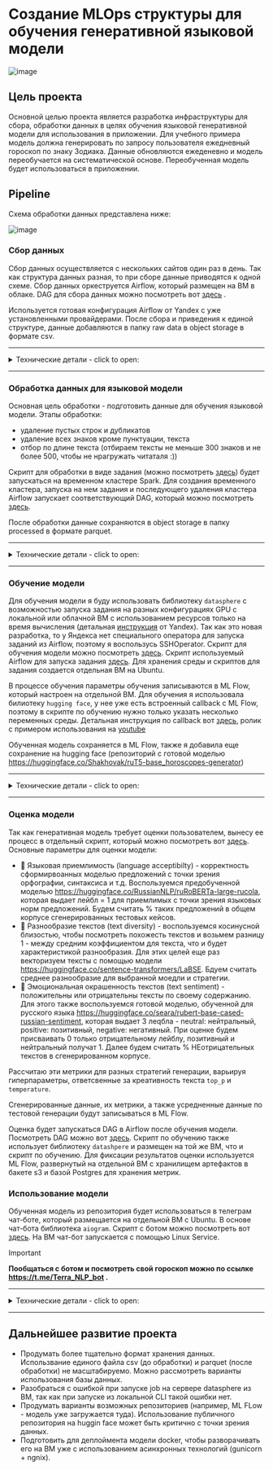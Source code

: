 # Создание MLOps структуры для обучения генеративной языковой модели

![image](https://github.com/shakhovak/MLOps_HW/assets/89096305/f11424c0-fa73-4e8e-9ca5-d6a8889fca1a)

## Цель проекта
Основной целью проекта является разработка инфраструктуры для сбора, обработки данных в целях обучения языковой генеративной модели для использования в приложении. Для учебного примера модель должна генерировать по запросу пользователя ежедневный гороскоп по знаку Зодиака. Данные обновляются ежеденевно и модель переобучается на систематической основе. Переобученная модель будет использоваться в приложении.

## Pipeline
Схема обработки данных представлена ниже:

![image](https://github.com/shakhovak/MLOps_HW/assets/89096305/afba4ee5-7302-4e80-8dad-d20c5667b8e7)


### Сбор данных
Сбор данных осуществляется с нескольких сайтов один раз в день. Так как структура данных разная, то при сборе данные приводятся к одной схеме. Сбор данных оркеструется Airflow, который размещен на ВМ в облаке. DAG для сбора данных можно посмотреть вот [здесь](https://github.com/shakhovak/MLOps_HW/blob/master/Fin_project/DAGs/DAG_data_collect.py) .

Используется готовая конфигурация Airflow от Yandex с уже установленными провайдерами. После сбора и приведения к единой структуре, данные добавляются в папку raw data в object storage в формате csv. 

<hr>
<details>
  <summary>Технические детали - click to open:</summary>

В основе ВМ с установленной конфинурацией Apache Airflow 2.2.3. Основной используемый оператор ```PythonOperator```. Этот оператор уже есть в установленной конфигурации, поэтому дополнительных настроек не требуется.

Дполнительно нужно установить следующие библиотеки на ВМ:
```
  sudo python3 -m pip install pandas
  sudo python3 -m pip install BeautifulSoup4
  sudo python3 -m pip install lxml
  sudo python3 -m pip install s3fs
```
Для работы с бакетом s3 добавляем в переменные ключ и секрет от соответвующего бакета, где должны храниться собранные данные. Ключ и сектрет были сгенерированы в UI для сервисного аккаунта, который используется при создании ВМ с Airflow.

</details>
<hr>

### Обработка данных для языковой модели
Основная цель обработки - подготовить данные для обучения языковой модели. Этапы обработки:

- удаление пустых строк и дубликатов
- удаление всех знаков кроме пунктуации, текста
- отбор по длине текста (отбираем тексты не меньше 300 знаков и не более 500, чтобы не нрагружать читаталя :))

Скрипт для обработки в виде задания (можно посмотреть [здесь](https://github.com/shakhovak/MLOps_HW/blob/master/Fin_project/Scripts/data_process_pyspark.py)) будет запускаться на временном кластере Spark. Для создания временного кластера, запуска на нем задания и последующего удаления кластера Airflow запускает соответствующий DAG, который можно посмотреть [здесь](https://github.com/shakhovak/MLOps_HW/blob/master/Fin_project/DAGs/DAG_data_process.py). 

После обработки данные сохраняются в object storage в папку processed в формате parquet.

<hr>
<details>
  <summary>Технические детали - click to open:</summary>

В основе ВМ с установленной конфинурацией Apache Airflow 2.2.3. Скрипт для обработки данных находится в object storage в папке scripts. Для работы DAG требуется провайдер ```yandex```, который уже есть в предустановленной конфигурации, поэтому дополнительных настроек не требуется.

В переменные airflow нужно добавать:
- ключ и секрет к бакету, где храниться скрипт, данные
- публичный ssh-ключ для создания кластера pyspark
- авторизованный ssh ключ для сервисного аккаунта (при этом у аккаунта должны быть права на создания кластера ```mdb.dataproc.agent```, ```dataproc.agent```, ```dataproc.agent``` и на пользование облаком ```vpc.user```). Ключ создается в UI и сохраняется на ВМ, где развернут Airflow. Путь к ключу указывается в переменных Airflow.

В DAG используется операторы ```DataprocCreateClusterOperator```, ```DataprocCreatePysparkJobOperator```, ```DataprocDeleteClusterOperator```.

</details>
<hr>

### Обучение модели
Для обучения модели я буду использовать библиотеку ```datasphere``` с возможностью запуска задания на разных конфигурациях GPU с локальной или облачной ВМ с использованием ресурсов только на время вычисления (детальная [инструкция](https://cloud.yandex.ru/ru/docs/datasphere/operations/projects/work-with-jobs) от Yandex). Так как это новая разработка, то у Яндекса нет специального оператора для запуска заданий из Airflow, поэтому я воспользусь SSHOperator.
Скрипт для обучения модели можно посмотреть [здесь](https://github.com/shakhovak/MLOps_HW/blob/master/Fin_project/Scripts/datasphere_scripts/main_train.py). Скрипт используемый Airflow для запуска задания [здесь](). Для хранения среды и скриптов для задания создается отдельная ВМ на Ubuntu.

В процессе обучения параметры обучения записываются в ML Flow, который настроен на отдельной ВМ. Для обучения я использовала билиотеку ```hugging face```, у нее уже есть встроенный callback с ML Flow, поэтому в скрипте по обучению нужно только указать несколько переменных среды. Детальная инструкция по callback вот [здесь](https://huggingface.co/docs/transformers/v4.38.2/en/main_classes/callback#transformers.integrations.MLflowCallback), ролик с примером использования на [youtube](https://www.youtube.com/watch?v=vmfaDZjeB4M&t=1s)

Обученная модель сохраняется в ML Flow, также я добавила еще сохранение на hugging face (репозиторий с готовой моделью https://huggingface.co/Shakhovak/ruT5-base_horoscopes-generator)

<hr>
<details>
  <summary>Технические детали - click to open:</summary>
  
В основе ВМ с установленной конфинурацией Ubuntu. После запуска нужно сделать апдейт и установить виртульаное окружение:
```
  sudo apt update
  python3 –version
  sudo apt-get install python3-pip
  sudo apt install python3.10-venv
  python3 -m venv <venv_name>
  source <venv_name>/bin/activate
```
Далее необхожима устновка yandex CLI + авторизация машины для доступа к проекту с конфигурациями. Детально про создание CLI можно посмотреть [здесь](https://cloud.yandex.ru/ru/docs/cli/operations/install-cli#linux_1), а [здесь](https://cloud.yandex.ru/ru/docs/cli/operations/install-cli#linux_1) иструкция для настройки доступа ВМ к вычислительным ресурсам.

После авторизации нужно установить библиотеку datasphere, а также библиотеки для обучения модели. Все библиотеки собраны в соответсвующем файле requirements.txt (файл можно посмотреть вот [здесь](https://github.com/shakhovak/MLOps_HW/blob/master/Fin_project/Scripts/datasphere_scripts/requirements.txt)). Отмечу, что у с datasphere по каким-то причинам не работает последняя версия Ml Flow, поэтому пришлось взять одну из предыдущих. Соответсвенно, пришлось взять и предыдущую версию трансформеров.
```
python3 -m pip install datasphere
pip install -r requirements.txt
```

Также на ВМ необходимо разместить (все файлы можно посмотреть в этой [папке](https://github.com/shakhovak/MLOps_HW/tree/master/Fin_project/Scripts/datasphere_scripts):
1. main_train.py - скрипт для обучения модели и загрузки ее в репозиторий
2. config_train.yaml - инструкция для запуска задания
3. requirements.txt - список библиотек для работы скрипта. Этот список будет использоваться datasphere для настройки окружения.

Для запуска задания с ВМ нужно добавить в Airflow SSH connection, где в качестве host указывается публичный ip ВМ, с которого будет запускаться задание.

![image](https://github.com/shakhovak/MLOps_HW/assets/89096305/67732f45-2452-471b-8975-bc2ab70be73e)

Так как я использовала уже развернутый на ВМ Airflow, то требовалось добавить список провайдеров. Для этого использовала команду ```pip install apache-airflow-providers-ssh``` для установки небходимых библиотек. После установки понадобилось перезагрузить базы данных командой ```airflow db reset```. Также потребовалось создать нового пользователя с правами admin.

</details>
<hr>

### Оценка модели
Так как генеративная модель требует оценки пользователем, вынесу ее процесс в отдельный скрипт, который можно посмотреть вот [здесь](https://github.com/shakhovak/MLOps_HW/blob/master/Fin_project/Scripts/datasphere_scripts/main_evaluate.py). Основные параметры для оценки модели:

- :triangular_flag_on_post: Языковая приемлимость (language acceptibilty) - корректность сформирвоанных моделью предложений с точки зрения орфографии, синтаксиса и т.д. Воспользуемся предобученной моделью https://huggingface.co/RussianNLP/ruRoBERTa-large-rucola, которая выдает лейбл = 1 для приемлимых с точки зрения языковых норм предложений. Будем считать % таких предложений в общем корпусе сгенерированных тестовых кейсов.
- :triangular_flag_on_post: Разнообразие текстов (text diversity) - воспользуемся косинусной близостью, чтобы посмотреть похожесть текстов и возьмем разницу 1 - между средним коэффициентом для текста, что и будет характеристикой разнообразия. Для этих целей еще раз векторизуем тексты с помощью модели https://huggingface.co/sentence-transformers/LaBSE. Бдуем считать среднее разнообразие для выбранной моедли и стратегии.
- :triangular_flag_on_post: Эмоциональная окрашенность текстов (text sentiment) - положительны или отрицательны тексты по своему содержанию. Для этого также воспользуемся готовой моделью, обученной для русского языка https://huggingface.co/seara/rubert-base-cased-russian-sentiment, которая выдает 3 леqбла - neutral: нейтральный, positive: позитивный, negative: негативный. При оценке будем присваивать 0 только отрицательному лейблу, позитивный и нейтральный получат 1. Далее будем считать % НЕотрицательных текстов в сгенерированном корпусе.

Рассчитаю эти метрики для разных стратегий генерации, варьируя гиперпараметры, ответсвенные за креативность текста ```top_p``` и ```temperature```.

Сгенерированные данные, их метрики, а также усредненные данные по тестовой генерации будут записываться в ML Flow.

Оценка будет запускаться DAG в Airflow после обучения модели. Посмотреть DAG можно вот [здесь](). Скрипт по обучению также использует библиотеку ```datashpere``` и размещен на той же ВМ, что и скрипт по обучению.
Для фиксации результатов оценки используется ML Flow, развернутый на отдельной ВМ с хранилищем артефактов в бакете s3 и базой Postgres для хранения метрик.

### Использование модели
Обученная модель из репозитория будет использоваться в телеграм чат-боте, который размещается на отдельной ВМ с Ubuntu. В основе чат-бота библиотека ```aiogram```. Скрипт с ботом можно посмотреть вот [здесь](). На ВМ чат-бот запускается с помощью Linux Service.

> [!IMPORTANT]
> **Пообщаться с ботом и посмотреть свой гороскоп можно по ссылке https://t.me/Terra_NLP_bot .**

<hr>
<details>
  <summary>Технические детали - click to open:</summary>
После запуска ВМ необходимо создать и активировать виртуальное окружение и установить необходимые библиотеки (torch, transformers, aiogram):
  ```
    sudo apt update
    python3 –version
    sudo apt-get install python3-pip
    sudo apt install python3.10-venv
    python3 -m venv <venv_name>
    source <venv_name>/bin/activate
  ```
Файл с чат-ботом и config.json (с токеном) сохраняем также на ВМ. 

Дальше нужно создать файл с daemon-process, для запуска и поддержания работы чат-бота:
  ```python
    [Unit]
    Description=My TG bot
    After=network.target
    
    [Service]
    User=admin
    Environment="TOKEN=<tg=token>"
    ExecStart=/home/admin/venv/bin/python chat_bot.py
    WorkingDirectory=/home/admin
    Restart=always
    
    [Install]
    WantedBy=multi-user.target
  ```
Этот файл должен быть сохранен в директории с daemon-процессами ```/etc/systemd/system ```. Описание файла:
- user - пользователь, под которым создана ВМ
- environment - API-токен в телеграм
- ExecStart - путь к виртуальному окружению и к файлу с ботом
- WorkingDirectory - директория размещения бота


После сохранения файла нужно выполнить следующие команды:
- ```sudo systemctl daemon-reload``` - перезагурузить службу, чтобы она увидела новый файл
- ```sudo systemctl start chatbot.service``` - включаем службу
- ```sudo systemctl enable chatbot.service``` - добавляем службу в автозагрузку
- ```sudo systemctl status chatbot.service``` - проверяем статус работы службы
- ```sudo journalctl -u chatbot.service -b``` - смотрим логи, если есть проблемы

</details>
<hr>


## Дальнейшее развитие проекта

- Продумать более тщательно формат хранения данных. Использвание единого файла csv (до обработки) и parquet (после обработки) не масштабируемо. Можно рассмотреть варианты использования базы данных.
- Разобраться с ошибкой при запуске job на сервере datasphere из ВМ, так как при запуске из локальной CLI такой ошибки нет.
- Продумать варианты возможных репозиториев (например, ML FLow - модель уже загружается туда). Использование публичного репозитория на huggin face может быть критично с точки зрения данных.
- Подготовить для деплоймента модели docker, чтобы разворачивать его на ВМ уже с использованием асинхронных технологий (gunicorn + ngnix).
